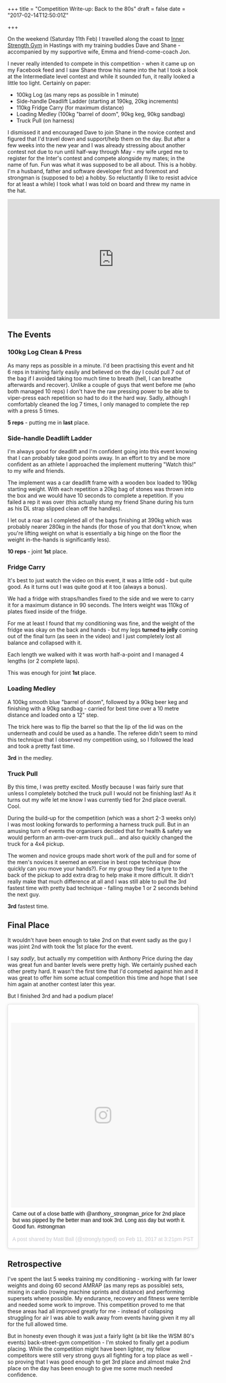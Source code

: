 +++
title = "Competition Write-up: Back to the 80s"
draft = false
date = "2017-02-14T12:50:01Z"

+++

On the weekend (Saturday 11th Feb) I travelled along the coast to [Inner Strength Gym](https://www.google.co.uk/maps/place/Inner+Strength/@50.8513194,0.5259647,15z/data=!4m5!3m4!1s0x0:0x3b7650ad1c396c7d!8m2!3d50.8513194!4d0.5259647) in Hastings with my training buddies Dave and Shane - accompanied by my supportive wife, Emma and friend-come-coach Jon.

I never really intended to compete in this competition - when it came up on my Facebook feed and I saw Shane throw his name into the hat I took a look at the Intermediate level contest and while it sounded fun, it really looked a little too light. Certainly on paper:

* 100kg Log (as many reps as possible in 1 minute)
* Side-handle Deadlift Ladder (starting at 190kg, 20kg increments)
* 110kg Fridge Carry (for maximum distance)
* Loading Medley (100kg "barrel of doom", 90kg keg, 90kg sandbag)
* Truck Pull (on harness)

I dismissed it and encouraged Dave to join Shane in the novice contest and figured that I'd travel down and support/help them on the day. But after a few weeks into the new year and I was already stressing about another contest not due to run until half-way through May - my wife urged me to register for the Inter's contest and compete alongside my mates; in the name of fun. Fun was what it was supposed to be all about. This is a hobby. I'm a husband, father and software developer first and foremost and strongman is (supposed to be) a hobby. So reluctantly (I like to resist advice for at least a while) I took what I was told on board and threw my name in the hat.

<iframe width="560" height="315" src="https://www.youtube.com/embed/videoseries?list=PLlrUfccWKF5gpbxv1vINmq-qSaWHlav4l" frameborder="0" allowfullscreen></iframe>

<!--more-->

## The Events

### 100kg Log Clean & Press 

As many reps as possible in a minute. I'd been practising this event and hit 6 reps in training fairly easily and believed on the day I could pull 7 out of the bag if I avoided taking too much time to breath (hell, I can breathe afterwards and recover). Unlike a couple of guys that went before me (who both managed 10 reps) I don't have the raw pressing power to be able to viper-press each repetition so had to do it the hard way. Sadly, although I comfortably cleaned the log 7 times, I only managed to complete the rep with a press 5 times.

**5 reps** - putting me in **last** place.

### Side-handle Deadlift Ladder

I'm always good for deadlift and I'm confident going into this event knowing that I can probably take good points away. In an effort to try and be more confident as an athlete I approached the implement muttering "Watch this!" to my wife and friends.

The implement was a car deadlift frame with a wooden box loaded to 190kg starting weight. With each repetition a 20kg bag of stones was thrown into the box and we would have 10 seconds to complete a repetition. If you failed a rep it was over (this actually stung my friend Shane during his turn as his DL strap slipped clean off the handles).

I let out a roar as I completed all of the bags finishing at 390kg which was probably nearer 280kg in the hands (for those of you that don't know, when you're lifting weight on what is essentially a big hinge on the floor the weight in-the-hands is significantly less).

**10 reps** - joint **1st** place.

### Fridge Carry

It's best to just watch the video on this event, it was a little odd - but quite good. As it turns out I was quite good at it too (always a bonus).

We had a fridge with straps/handles fixed to the side and we were to carry it for a maximum distance in 90 seconds. The Inters weight was 110kg of plates fixed inside of the fridge.

For me at least I found that my conditioning was fine, and the weight of the fridge was okay on the back and hands - but my legs **turned to jelly** coming out of the final turn (as seen in the video) and I just completely lost all balance and collapsed with it.

Each length we walked with it was worth half-a-point and I managed 4 lengths (or 2 complete laps).

This was enough for joint **1st** place.

### Loading Medley

A 100kg smooth blue "barrel of doom", followed by a 90kg beer keg and finishing with a 90kg sandbag - carried for best time over a 10 metre distance and loaded onto a 12" step.

The trick here was to flip the barrel so that the lip of the lid was on the underneath and could be used as a handle. The referee didn't seem to mind this technique that I observed my competition using, so I followed the lead and took a pretty fast time.

**3rd** in the medley.

### Truck Pull

By this time, I was pretty excited. Mostly because I was fairly sure that unless I completely botched the truck pull I would not be finishing last! As it turns out my wife let me know I was currently tied for 2nd place overall. Cool.

During the build-up for the competition (which was a short 2-3 weeks only) I was most looking forwards to performing a harness truck pull. But in an amusing turn of events the organisers decided that for health & safety we would perform an arm-over-arm truck pull... and also quickly changed the truck for a 4x4 pickup.

The women and novice groups made short work of the pull and for some of the men's novices it seemed an exercise in best rope technique (how quickly can you move your hands?). For my group they tied a tyre to the back of the pickup to add extra drag to help make it more difficult. It didn't really make that much difference at all and I was still able to pull the 3rd fastest time with pretty bad technique - falling maybe 1 or 2 seconds behind the next guy. 

**3rd** fastest time.

## Final Place

It wouldn't have been enough to take 2nd on that event sadly as the guy I was joint 2nd with took the 1st place for the event.

I say *sadly*, but actually my competition with Anthony Price during the day was great fun and banter levels were pretty high. We certainly pushed each other pretty hard. It wasn't the first time that I'd competed against him and it was great to offer him some actual competition this time and hope that I see him again at another contest later this year.

But I finished 3rd and had a podium place! 

<blockquote class="instagram-media" data-instgrm-captioned data-instgrm-version="7" style=" background:#FFF; border:0; border-radius:3px; box-shadow:0 0 1px 0 rgba(0,0,0,0.5),0 1px 10px 0 rgba(0,0,0,0.15); margin: 1px; max-width:658px; padding:0; width:99.375%; width:-webkit-calc(100% - 2px); width:calc(100% - 2px);"><div style="padding:8px;"> <div style=" background:#F8F8F8; line-height:0; margin-top:40px; padding:50.0% 0; text-align:center; width:100%;"> <div style=" background:url(data:image/png;base64,iVBORw0KGgoAAAANSUhEUgAAACwAAAAsCAMAAAApWqozAAAABGdBTUEAALGPC/xhBQAAAAFzUkdCAK7OHOkAAAAMUExURczMzPf399fX1+bm5mzY9AMAAADiSURBVDjLvZXbEsMgCES5/P8/t9FuRVCRmU73JWlzosgSIIZURCjo/ad+EQJJB4Hv8BFt+IDpQoCx1wjOSBFhh2XssxEIYn3ulI/6MNReE07UIWJEv8UEOWDS88LY97kqyTliJKKtuYBbruAyVh5wOHiXmpi5we58Ek028czwyuQdLKPG1Bkb4NnM+VeAnfHqn1k4+GPT6uGQcvu2h2OVuIf/gWUFyy8OWEpdyZSa3aVCqpVoVvzZZ2VTnn2wU8qzVjDDetO90GSy9mVLqtgYSy231MxrY6I2gGqjrTY0L8fxCxfCBbhWrsYYAAAAAElFTkSuQmCC); display:block; height:44px; margin:0 auto -44px; position:relative; top:-22px; width:44px;"></div></div> <p style=" margin:8px 0 0 0; padding:0 4px;"> <a href="https://www.instagram.com/p/BQY7rT3gPUE/" style=" color:#000; font-family:Arial,sans-serif; font-size:14px; font-style:normal; font-weight:normal; line-height:17px; text-decoration:none; word-wrap:break-word;" target="_blank">Came out of a close battle with @anthony_strongman_price for 2nd place but was pipped by the better man and took 3rd. Long ass day but worth it. Good fun. #strongman</a></p> <p style=" color:#c9c8cd; font-family:Arial,sans-serif; font-size:14px; line-height:17px; margin-bottom:0; margin-top:8px; overflow:hidden; padding:8px 0 7px; text-align:center; text-overflow:ellipsis; white-space:nowrap;">A post shared by Matt Ball (@strongly.typed) on <time style=" font-family:Arial,sans-serif; font-size:14px; line-height:17px;" datetime="2017-02-11T23:21:47+00:00">Feb 11, 2017 at 3:21pm PST</time></p></div></blockquote>
<script async defer src="//platform.instagram.com/en_US/embeds.js"></script>

## Retrospective

I've spent the last 5 weeks training my conditioning - working with far lower weights and doing 60 second AMRAP (as many reps as possible) sets, mixing in cardio (rowing machine sprints and distance) and performing supersets where possible. My endurance, recovery and fitness were terrible and needed some work to improve. This competition proved to me that these areas had all improved greatly for me - instead of collapsing struggling for air I was able to walk away from events having given it my all for the full allowed time.

But in honesty even though it was just a fairly light (a bit like the WSM 80's events) back-street-gym competition - I'm stoked to finally get a podium placing. While the competition might have been lighter, my fellow competitors were still very strong guys all fighting for a top place as well - so proving that I was good enough to get 3rd place and almost make 2nd place on the day has been enough to give me some much needed confidence.

